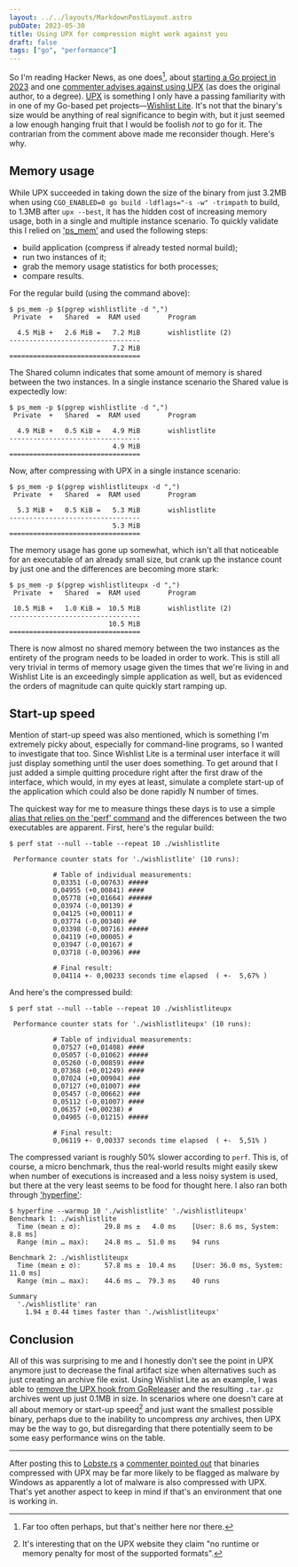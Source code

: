 ```yaml
---
layout: ../../layouts/MarkdownPostLayout.astro
pubDate: 2023-05-30
title: Using UPX for compression might work against you
draft: false
tags: ["go", "performance"]
---
```

So I'm reading Hacker News, as one does[^1], about [starting a Go project in 2023](https://news.ycombinator.com/item?id=36046662) and one [commenter advises against using UPX](https://news.ycombinator.com/item?id=36048555) (as does the original author, to a degree). [UPX](https://upx.github.io/) is something I only have a passing familiarity with in one of my Go-based pet projects—[Wishlist Lite](https://github.com/usrme/wishlistlite). It's not that the binary's size would be anything of real significance to begin with, but it just seemed a low enough hanging fruit that I would be foolish _not_ to go for it. The contrarian from the comment above made me reconsider though. Here's why.

## Memory usage

While UPX succeeded in taking down the size of the binary from just 3.2MB when using `CGO_ENABLED=0 go build -ldflags="-s -w" -trimpath` to build, to 1.3MB after `upx --best`, it has the hidden cost of increasing memory usage, both in a single and multiple instance scenario. To quickly validate this I relied on ['ps_mem'](https://raw.githubusercontent.com/pixelb/ps_mem/master/ps_mem.py) and used the following steps:

- build application (compress if already tested normal build);
- run two instances of it;
- grab the memory usage statistics for both processes;
- compare results.

For the regular build (using the command above):

```console
$ ps_mem -p $(pgrep wishlistlite -d ",")
 Private  +   Shared  =  RAM used       Program

  4.5 MiB +   2.6 MiB =   7.2 MiB       wishlistlite (2)
---------------------------------
                          7.2 MiB
=================================
```

The Shared column indicates that some amount of memory is shared between the two instances. In a single instance scenario the Shared value is expectedly low:


```console
$ ps_mem -p $(pgrep wishlistlite -d ",")
 Private  +   Shared  =  RAM used       Program

  4.9 MiB +   0.5 KiB =   4.9 MiB       wishlistlite
---------------------------------
                          4.9 MiB
=================================
```

Now, after compressing with UPX in a single instance scenario:

```console
$ ps_mem -p $(pgrep wishlistliteupx -d ",")
 Private  +   Shared  =  RAM used       Program

  5.3 MiB +   0.5 KiB =   5.3 MiB       wishlistlite
---------------------------------
                          5.3 MiB
=================================
```

The memory usage has gone up somewhat, which isn't all that noticeable for an executable of an already small size, but crank up the instance count by just one and the differences are becoming more stark:

```console
$ ps_mem -p $(pgrep wishlistliteupx -d ",")
 Private  +   Shared  =  RAM used       Program

 10.5 MiB +   1.0 KiB =  10.5 MiB       wishlistlite (2)
---------------------------------
                         10.5 MiB
=================================
```

There is now almost no shared memory between the two instances as the entirety of the program needs to be loaded in order to work. This is still all very trivial in terms of memory usage given the times that we're living in and Wishlist Lite is an exceedingly simple application as well, but as evidenced the orders of magnitude can quite quickly start ramping up.

## Start-up speed

Mention of start-up speed was also mentioned, which is something I'm extremely picky about, especially for command-line programs, so I wanted to investigate that too. Since Wishlist Lite is a terminal user interface it will just display something until the user does something. To get around that I just added a simple quitting procedure right after the first draw of the interface, which would, in my eyes at least, simulate a complete start-up of the application which could also be done rapidly N number of times.

The quickest way for me to measure things these days is to use a simple [alias that relies on the 'perf' command](https://usrme.xyz/tils/perf-is-more-robust-for-repeated-timings-than-time/) and the differences between the two executables are apparent. First, here's the regular build:

```console
$ perf stat --null --table --repeat 10 ./wishlistlite

 Performance counter stats for './wishlistlite' (10 runs):

           # Table of individual measurements:
           0,03351 (-0,00763) #####
           0,04955 (+0,00841) ####
           0,05778 (+0,01664) ######
           0,03974 (-0,00139) #
           0,04125 (+0,00011) #
           0,03774 (-0,00340) ##
           0,03398 (-0,00716) #####
           0,04119 (+0,00005) #
           0,03947 (-0,00167) #
           0,03718 (-0,00396) ###

           # Final result:
           0,04114 +- 0,00233 seconds time elapsed  ( +-  5,67% )
```

And here's the compressed build:

```console
$ perf stat --null --table --repeat 10 ./wishlistliteupx

 Performance counter stats for './wishlistliteupx' (10 runs):

           # Table of individual measurements:
           0,07527 (+0,01408) ####
           0,05057 (-0,01062) #####
           0,05260 (-0,00859) ####
           0,07368 (+0,01249) ####
           0,07024 (+0,00904) ###
           0,07127 (+0,01007) ###
           0,05457 (-0,00662) ###
           0,05112 (-0,01007) ####
           0,06357 (+0,00238) #
           0,04905 (-0,01215) #####

           # Final result:
           0,06119 +- 0,00337 seconds time elapsed  ( +-  5,51% )
```

The compressed variant is roughly 50% slower according to `perf`. This is, of course, a micro benchmark, thus the real-world results might easily skew when number of executions is increased and a less noisy system is used, but there at the very least seems to be food for thought here. I also ran both through ['hyperfine'](https://github.com/sharkdp/hyperfine):

```console
$ hyperfine --warmup 10 './wishlistlite' './wishlistliteupx'
Benchmark 1: ./wishlistlite
  Time (mean ± σ):      29.8 ms ±   4.0 ms    [User: 8.6 ms, System: 8.8 ms]
  Range (min … max):    24.8 ms …  51.0 ms    94 runs
 
Benchmark 2: ./wishlistliteupx
  Time (mean ± σ):      57.8 ms ±  10.4 ms    [User: 36.0 ms, System: 11.0 ms]
  Range (min … max):    44.6 ms …  79.3 ms    40 runs
 
Summary
  './wishlistlite' ran
    1.94 ± 0.44 times faster than './wishlistliteupx'
```

## Conclusion

All of this was surprising to me and I honestly don't see the point in UPX anymore just to decrease the final artifact size when alternatives such as just creating an archive file exist. Using Wishlist Lite as an example, I was able to [remove the UPX hook from GoReleaser](https://github.com/usrme/wishlistlite/commit/6471959e02fd7fdfa3a869a058b6b669f96c16ca) and the resulting `.tar.gz` archives went up just 0.1MB in size. In scenarios where one doesn't care at all about memory or start-up speed[^2] and just want the smallest possible binary, perhaps due to the inability to uncompress _any_ archives, then UPX may be the way to go, but disregarding that there potentially seem to be some easy performance wins on the table.

---

After posting this to [Lobste.rs](https://lobste.rs/) a [commenter pointed out](https://lobste.rs/s/rdit0h/using_upx_for_compression_might_work#c_hfo1nj) that binaries compressed with UPX may be far more likely to be flagged as malware by Windows as apparently a lot of malware is also compressed with UPX. That's yet another aspect to keep in mind if that's an environment that one is working in.

[^1]: Far too often perhaps, but that's neither here nor there.
[^2]: It's interesting that on the UPX website they claim "no runtime or memory penalty for most of the supported formats".
